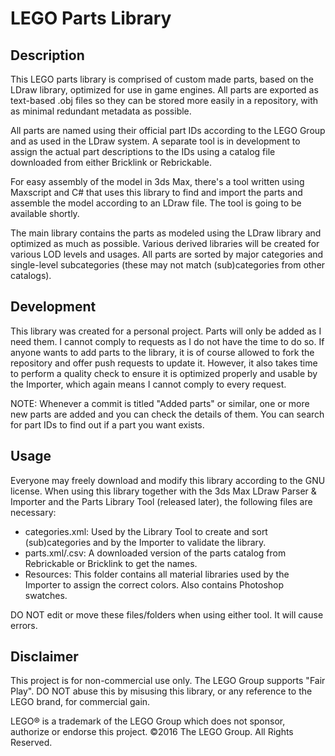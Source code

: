 # LEGO Parts Library
## Description
This LEGO parts library is comprised of custom made parts, based on the LDraw library, optimized for use in game engines. All parts are exported as text-based .obj files so they can be stored more easily in a repository, with as minimal redundant metadata as possible.

All parts are named using their official part IDs according to the LEGO Group and as used in the LDraw system. A separate tool is in development to assign the actual part descriptions to the IDs using a catalog file downloaded from either Bricklink or Rebrickable.

For easy assembly of the model in 3ds Max, there's a tool written using Maxscript and C# that uses this library to find and import the parts and assemble the model according to an LDraw file. The tool is going to be available shortly.

The main library contains the parts as modeled using the LDraw library and optimized as much as possible. Various derived libraries will be created for various LOD levels and usages. All parts are sorted by major categories and single-level subcategories (these may not match (sub)categories from other catalogs).

## Development
This library was created for a personal project. Parts will only be added as I need them. I cannot comply to requests as I do not have the time to do so. If anyone wants to add parts to the library, it is of course allowed to fork the repository and offer push requests to update it. However, it also takes time to perform a quality check to ensure it is optimized properly and usable by the Importer, which again means I cannot comply to every request.

NOTE: Whenever a commit is titled "Added parts" or similar, one or more new parts are added and you can check the details of them. You can search for part IDs to find out if a part you want exists.

## Usage
Everyone may freely download and modify this library according to the GNU license. When using this library together with the 3ds Max LDraw Parser & Importer and the Parts Library Tool (released later), the following files are necessary:
* categories.xml: Used by the Library Tool to create and sort (sub)categories and by the Importer to validate the library.
* parts.xml/.csv: A downloaded version of the parts catalog from Rebrickable or Bricklink to get the names.
* Resources: This folder contains all material libraries used by the Importer to assign the correct colors. Also contains Photoshop swatches.

DO NOT edit or move these files/folders when using either tool. It will cause errors.

## Disclaimer
This project is for non-commercial use only. The LEGO Group supports "Fair Play". DO NOT abuse this by misusing this library, or any reference to the LEGO brand, for commercial gain.

LEGO® is a trademark of the LEGO Group which does not sponsor, authorize or endorse this project. ©2016 The LEGO Group. All Rights Reserved.
